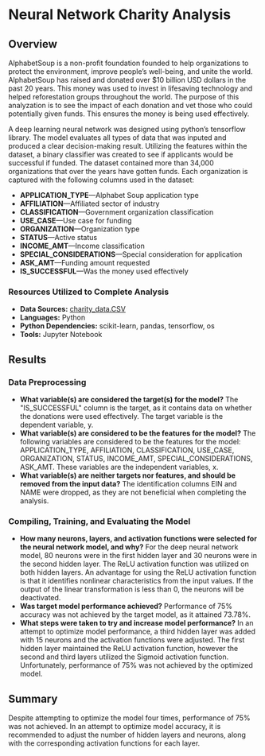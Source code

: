 # Neural Network Charity Analysis

## Overview
AlphabetSoup is a non-profit foundation founded to help organizations to protect the environment, improve people’s well-being, and unite the world. AlphabetSoup has raised and donated over $10 billion USD dollars in the past 20 years. This money was used to invest in lifesaving technology and helped reforestation groups throughout the world. The purpose of this analyzation is to see the impact of each donation and vet those who could potentially given funds. This ensures the money is being used effectively.

A deep learning neural network was designed using python’s tensorflow library. The model evaluates all types of data that was inputed and produced a clear decision-making result. Utilizing the features within the dataset, a binary classifier was created to see if applicants would be successful if funded. The dataset contained more than 34,000 organizations that over the years have gotten funds. Each organization is captured with the following columns used in the dataset: 

* **APPLICATION_TYPE**—Alphabet Soup application type
* **AFFILIATION**—Affiliated sector of industry
* **CLASSIFICATION**—Government organization classification
* **USE_CASE**—Use case for funding
* **ORGANIZATION**—Organization type
* **STATUS**—Active status
* **INCOME_AMT**—Income classification
* **SPECIAL_CONSIDERATIONS**—Special consideration for application
* **ASK_AMT**—Funding amount requested
* **IS_SUCCESSFUL**—Was the money used effectively


### Resources Utilized to Complete Analysis
* **Data Sources:** 
[charity_data.CSV](https://github.com/cmmgw/Neural_Network_Charity_Analysis/blob/main/Resources/charity_data.csv) 
* **Languages:** Python
* **Python Dependencies:** scikit-learn, pandas, tensorflow, os
* **Tools:** Jupyter Notebook

## Results

### Data Preprocessing
* **What variable(s) are considered the target(s) for the model?** The "IS_SUCCESSFUL" column is the target, as it contains data on whether the donations were used effectively. The target variable is the dependent variable, y.  
* **What variable(s) are considered to be the features for the model?** The following variables are considered to be the features for the model: APPLICATION_TYPE, AFFILIATION, CLASSIFICATION, USE_CASE, ORGANIZATION, STATUS, INCOME_AMT, SPECIAL_CONSIDERATIONS, ASK_AMT. These variables are the independent variables, x.
* **What variable(s) are neither targets nor features, and should be removed from the input data?** The identification columns EIN and NAME were dropped, as they are not beneficial when completing the analysis.

### Compiling, Training, and Evaluating the Model
* **How many neurons, layers, and activation functions were selected for the neural network model, and why?** For the deep neural network model, 80 neurons were in the first hidden layer and 30 neurons were in the second hidden layer. The ReLU activation function was utilized on both hidden layers. An advantage for using the ReLU activation function is that it identifies nonlinear characteristics from the input values. If the output of the linear transformation is less than 0, the neurons will be deactivated. 
* **Was target model performance achieved?** Performance of 75% accuracy was not achieved by the target model, as it attained 73.78%. 
* **What steps were taken to try and increase model performance?** In an attempt to optimize model performance, a third hidden layer was added with 15 neurons and the activation functions were adjusted. The first hidden layer maintained the ReLU activation function, however the second and third layers utilized the Sigmoid activation function. Unfortunately, performance of 75% was not achieved by the optimized model. 


## Summary
Despite attempting to optimize the model four times, performance of 75% was not achieved. In an attempt to optimize model accuracy, it is recommended to adjust the number of hidden layers and neurons, along with the corresponding activation functions for each layer.
